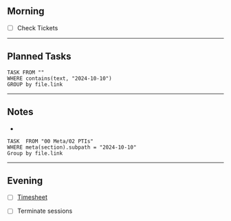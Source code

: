 ## Morning
- [ ] Check Tickets

---
## Planned Tasks
~~~dataview
TASK FROM ""
WHERE contains(text, "2024-10-10")
GROUP by file.link
~~~
---
## Notes
- 

~~~dataview
TASK  FROM "00 Meta/02 PTIs"
WHERE meta(section).subpath = "2024-10-10"
Group by file.link
~~~
---
## Evening
- [ ] [Timesheet]()
- [ ] Terminate sessions

